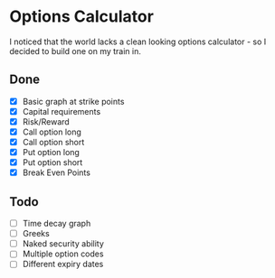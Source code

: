 # Options Calculator

I noticed that the world lacks a clean looking options calculator - so I decided to build one on my train in.

## Done
- [x] Basic graph at strike points
- [x] Capital requirements
- [x] Risk/Reward
- [x] Call option long
- [x] Call option short
- [x] Put option long
- [x] Put option short
- [x] Break Even Points

## Todo
- [ ] Time decay graph
- [ ] Greeks
- [ ] Naked security ability
- [ ] Multiple option codes
- [ ] Different expiry dates
